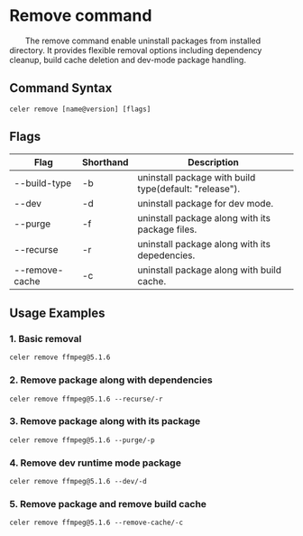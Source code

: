 # Remove command

&emsp;&emsp;The remove command enable uninstall packages from installed directory. It provides flexible removal options including dependency cleanup, build cache deletion and dev-mode package handling.

## Command Syntax

```shell
celer remove [name@version] [flags]  
```

## Flags

| Flag              | Shorthand | Description                                               |
| ----------------- | --------- | --------------------------------------------------------- |
| --build-type      | -b        | uninstall package with build type(default: "release").    |
| --dev             | -d        | uninstall package for dev mode.                           |
| --purge           | -f        | uninstall package along with its package files.           |
| --recurse         | -r        | uninstall package along with its depedencies.             |
| --remove-cache    | -c        | uninstall package along with build cache.                 |

## Usage Examples

### 1. Basic removal

```shell
celer remove ffmpeg@5.1.6
```

### 2. Remove package along with dependencies

```shell
celer remove ffmpeg@5.1.6 --recurse/-r
```

### 3. Remove package along with its package

```shell
celer remove ffmpeg@5.1.6 --purge/-p
```

### 4. Remove dev runtime mode package

```shell
celer remove ffmpeg@5.1.6 --dev/-d
```

### 5. Remove package and remove build cache

```shell
celer remove ffmpeg@5.1.6 --remove-cache/-c
```